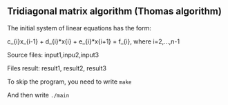 ## Tridiagonal matrix algorithm (Thomas algorithm)
The initial system of linear equations has the form:

c_{i}x_{i-1} + d_{i}*x{i} + e_{i}*x{i+1} = f_{i}, where i=2,...,n-1 

Source files: input1,inpu2,input3

Files result: result1, result2, result3

To skip the program, you need to write `make`

And then write `./main`
